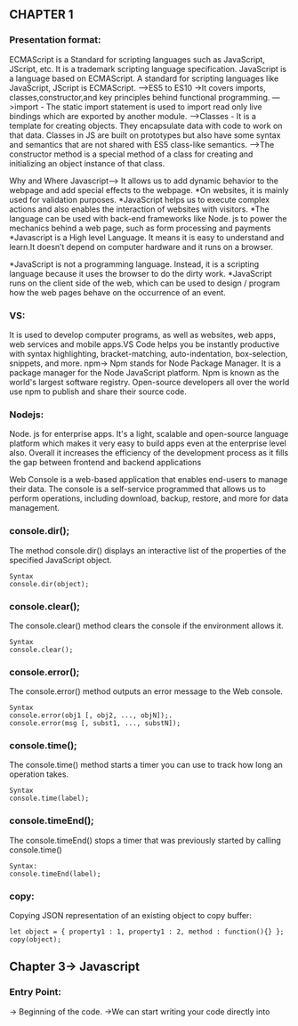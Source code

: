 ## CHAPTER 1
### Presentation format:
 ECMAScript is a Standard for scripting languages such as JavaScript, JScript, etc. It is a       trademark scripting language specification. JavaScript is a language based on ECMAScript. A standard for scripting languages like JavaScript, JScript is ECMAScript.
–>ES5 to ES10 ->It covers imports, classes,constructor,and key principles behind functional programming.
—>import - The static import statement is used to import read only live bindings which are exported by another module. 
–>Classes - It is a template for creating objects. They encapsulate data with code to work on that data. Classes in JS are built on prototypes but also have some syntax and semantics that are not shared with ES5 class-like semantics.
–>The constructor method is a special method of a class for creating and initializing an object instance of that class.

Why and Where Javascript—> It allows us to add dynamic behavior to the webpage and add special effects to the webpage. 
*On websites, it is mainly used for validation purposes. 
*JavaScript helps us to execute complex actions and also enables the interaction of websites with visitors.
*The language can be used with back-end frameworks like Node. js to power the mechanics behind a web page, such as form processing and payments
*Javascript is a High level Language. It means it is easy to understand and learn.It doesn’t depend on computer hardware and it runs on a browser.


*JavaScript is not a programming language. Instead, it is a scripting language because it uses the browser to do the dirty work. 
*JavaScript runs on the client side of the web, which can be used to design / program how the web pages behave on the occurrence of an event.

### VS:
It is used to develop computer programs, as well as websites, web apps, web services and mobile apps.VS Code helps you be instantly productive with syntax highlighting, bracket-matching, auto-indentation, box-selection, snippets, and more.
npm→ Npm stands for Node Package Manager. It is a package manager for the Node JavaScript platform. Npm is known as the world's largest software registry. Open-source developers all over the world use npm to publish and share their source code.

### Nodejs:
Node. js for enterprise apps. It's a light, scalable and open-source language platform which makes it very easy to build apps even at the enterprise level also. Overall it increases the efficiency of the development process as it fills the gap between frontend and backend applications 

Web Console is a web-based application that enables end-users to manage their data. The console is a self-service programmed that allows us to perform operations, including download, backup, restore, and more for data management.



### console.dir();
The method console.dir() displays an interactive list of the properties of the specified JavaScript object.
```
Syntax
console.dir(object);
```
### console.clear();
The console.clear() method clears the console if the environment allows it.
```
Syntax
console.clear();
```

### console.error();
The console.error() method outputs an error message to the Web console.
```
Syntax
console.error(obj1 [, obj2, ..., objN]);.
console.error(msg [, subst1, ..., substN]);
```
### console.time();
The console.time() method starts a timer you can use to track how long an operation takes.
```
Syntax
console.time(label);
```

### console.timeEnd();
The console.timeEnd() stops a timer that was previously started by calling console.time()
```
Syntax:
console.timeEnd(label);
```
### copy:
Copying JSON representation of an existing object to copy buffer:
```
let object = { property1 : 1, property1 : 2, method : function(){} };
copy(object);
```
 

## Chapter 3->  Javascript

### Entry Point:
  -> Beginning of the code.
 ->We can start writing your code directly into <script> tags. This means it
will be executed instantly and simultaneously as the script is being downloaded
into the browser, without concern for DOM or other media.

 ### AddEventListener—> InBuilt function in Javascript.
Event will access—> After completion of DOM document.
    
event : event can be any valid JavaScript event.Events are used without “on” prefix like use “click” instead of “onclick” or “mousedown” instead of “onmousedown”.
listener(handler function) : It can be a JavaScript function which respond to the event occur.

### DOMContentLoaded
  The DOMContentLoaded event fires when the initial HTML document has been completely loaded and parsed, without waiting for stylesheets, images, and subframes to finish loading.

The Document Object Model (DOM) is an application programming interface (API) for HTML documents. It defines the logical(tree)  structure of documents and the way a document is accessed and manipulated.


 ### Document.readyState—> property describes the loading state of the document.
### Values—>The readyState of a document can be one of following:
### loading—->The document is still loading.
### interactive—>The document has finished loading and the document has been parsed but sub-resources such as scripts, images, stylesheets and frames are still loading.
### complete—>The document and all sub-resources have finished loading. The state indicates that the load event is about to fire.       

Window.onload—> This method can wait until all images and similar media have been fully downloaded.                                                     

Dynamic import() –> introduces a new function-like form of import that unlocks new capabilities compared to static import. We can import JavaScript modules dynamically and work with them. 
                

### The strict mode-> 
 is a feature available since ECMAScript 5 that allows you to place your entire program, or an isolated scope, in a ”strict” operating context. This
strict context prevents certain actions from being taken and throws an exception.
—> Cannot use undeclared variables
—> Cannot delete variable 
           —> Cannot declare globally
           —>In a professional environment, it is common to have strict mode on, because it
can potentially prevent many bugs from happening and generally supports better
software practice.
  "use strict";
   var x=5;
   delete x;

Literals—> It can also have numbers and strings.
—>You can combine literals using operators (+,-,/,*, etc.) to produce a single result.

Value                             typeof                            Constructor
1                                    number                          Number()
3.14                               number                          Number()
Some text                      string                              String()
[]                                    object                             Array()
{}                                    object                            Object()
True                               boolean                         Boolean()
F f() {}                            function                          Function()
—>The typeof(value) function can be used to determine the type of the literal value. 
```
console.log(1+1);
//using number function
console.log(Number(1)+Number(2));
//using number object constructor
console.log(1+ Number(2)+new Number(4));
//literal values
 ```



### Variables:
are used to store data values. JavaScript uses the keywords var , let and const to declare variables. An equal sign is used to assign values to variables.In JavaScript, there are three different variable types: var , let , and const . Each of these variables have several rules around how they should be used, and have different characteristics.
—>Variable declaration is definition + assignment.
—> var declarations are globally scoped or function scoped while let and const are block scoped. var variables can be updated and re-declared within its scope; let variables can be updated but not re-declared; const variables can neither be updated nor re-declared.


### Dynamic Typing
JavaScript is a dynamically-typed language. It means that variables created using
var or let keywords can be dynamically re-assigned to a value of another type at
some point later in your JavaScript program.
In statically-typed languages doing that would generate an error

—>import (and export) keyword to import variables, functions and classes from an external file. To make a variable, object or a function available for export, the export keyword must be prepended to its definition. Not everything in a module will be exported
 Importing External file:
 ```
<!DOCTYPE html>
  <html>
      <head>
          <title>Import Module</title>
          <script src="your-External-Script-path"></script>
      </head>
  </html>
 ```

Passing value by reference
But JavaScript assigns values by reference without actually making a copy of the
original value. 
 ```
let a ={p:5};
let b=a;
let c=b;
let d=c;
let f=d;
a.p=10;
console.log(f.p);
 ```

## CHAPTER-4 
###Statement:
 smallest building block of a computer program.
—>Statements are used in JavaScript to control its program flow.
–>Definitions made with var, let or const keywords return undefined because they
behave only as value assignments which means [ let a=1 // undefined]   
```
new Number(89);
Number { 89 };
undefined
let n= new Number(45);
undefined
```
   
### Expression—>Any unit of code that can be evaluated to a value is an expression.
—> don’t have to be variable definitions. You can create them
by simply using some literal values in combination with operators.
 ```
 let f=function()  {return 1}
         f();
Function f() evaluates to value 1, because it returns 1. This is why f() is often
referred to as a function expression.
       f(); //1
       var y=10; //undefined
       Let f=function(){  
 ```
